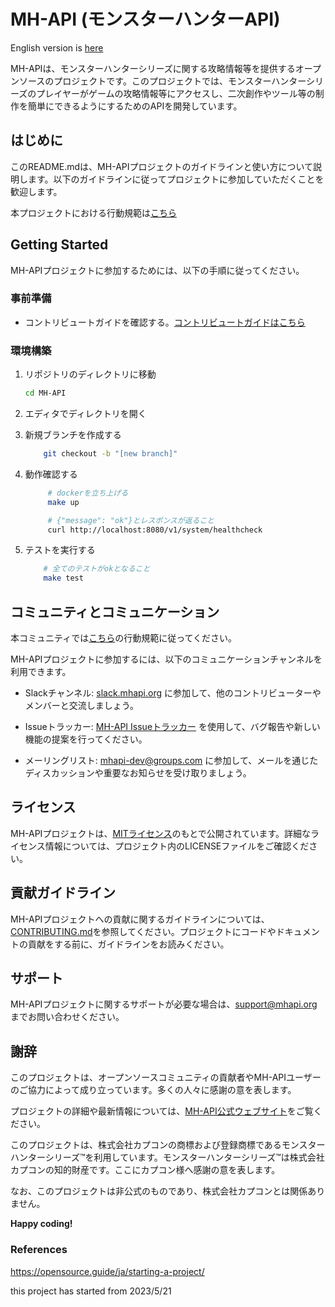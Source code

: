 # MH-API (モンスターハンターAPI)

English version is [here](./README_EN.md)

MH-APIは、モンスターハンターシリーズに関する攻略情報等を提供するオープンソースのプロジェクトです。このプロジェクトでは、モンスターハンターシリーズのプレイヤーがゲームの攻略情報等にアクセスし、二次創作やツール等の制作を簡単にできるようにするためのAPIを開発しています。

## はじめに

このREADME.mdは、MH-APIプロジェクトのガイドラインと使い方について説明します。以下のガイドラインに従ってプロジェクトに参加していただくことを歓迎します。

本プロジェクトにおける行動規範は[こちら](./CODE_OF_CONDUCT_JA.md)

## Getting Started

MH-APIプロジェクトに参加するためには、以下の手順に従ってください。

### 事前準備

- コントリビュートガイドを確認する。[コントリビュートガイドはこちら](./CONTRIBUTING_JA.md)

### 環境構築

1. リポジトリのディレクトリに移動

    ```bash
    cd MH-API
    ```

2. エディタでディレクトリを開く
3. 新規ブランチを作成する

    ```bash
        git checkout -b "[new branch]"
    ```

4. 動作確認する

   ```bash
        # dockerを立ち上げる
        make up

        # {"message": "ok"}とレスポンスが返ること
        curl http://localhost:8080/v1/system/healthcheck
   ```

5. テストを実行する

    ```bash
        # 全てのテストがokとなること
        make test
    ```

## コミュニティとコミュニケーション

本コミュニティでは[こちら](./CODE_OF_CONDUCT_JA.md)の行動規範に従ってください。

MH-APIプロジェクトに参加するには、以下のコミュニケーションチャンネルを利用できます。

- Slackチャンネル: [slack.mhapi.org](https://slack.mhapi.org) に参加して、他のコントリビューターやメンバーと交流しましょう。

- Issueトラッカー: [MH-API Issueトラッカー](https://github.com/mhapi/issues) を使用して、バグ報告や新しい機能の提案を行ってください。

- メーリングリスト: [mhapi-dev@groups.com](mailto:mhapi-dev@groups.com) に参加して、メールを通じたディスカッションや重要なお知らせを受け取りましょう。

## ライセンス

MH-APIプロジェクトは、[MITライセンス](https://opensource.org/licenses/MIT)のもとで公開されています。詳細なライセンス情報については、プロジェクト内のLICENSEファイルをご確認ください。

## 貢献ガイドライン

MH-APIプロジェクトへの貢献に関するガイドラインについては、[CONTRIBUTING.md](./CONTRIBUTING_JA.md)を参照してください。プロジェクトにコードやドキュメントの貢献をする前に、ガイドラインをお読みください。

## サポート

MH-APIプロジェクトに関するサポートが必要な場合は、[support@mhapi.org](mailto:support@mhapi.org)までお問い合わせください。

## 謝辞

このプロジェクトは、オープンソースコミュニティの貢献者やMH-APIユーザーのご協力によって成り立っています。多くの人々に感謝の意を表します。

プロジェクトの詳細や最新情報については、[MH-API公式ウェブサイト](https://mhapi.org)をご覧ください。

このプロジェクトは、株式会社カプコンの商標および登録商標であるモンスターハンターシリーズ™を利用しています。モンスターハンターシリーズ™は株式会社カプコンの知的財産です。ここにカプコン様へ感謝の意を表します。

なお、このプロジェクトは非公式のものであり、株式会社カプコンとは関係ありません。

**Happy coding!**

### References

<https://opensource.guide/ja/starting-a-project/>

this project has started from 2023/5/21
